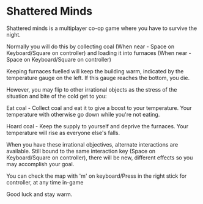 # Shattered Minds

Shattered minds is a multiplayer co-op game where you have to survive the night.

Normally you will do this by collecting coal (When near - Space on Keyboard/Square on controller)
and loading it into furnaces (When near - Space on Keyboard/Square on controller)

Keeping furnaces fuelled will keep the building warm, indicated by the temperature
gauge on the left. If this gauge reaches the bottom, you die.

However, you may flip to other irrational objects as the stress of the situation and 
bite of the cold get to you:

Eat coal - Collect coal and eat it to give a boost to your temperature. 
Your temperature with otherwise go down while you're not eating.

Hoard coal - Keep the supply to yourself and deprive the furnaces. 
Your temperature will rise as everyone else's falls.

When you have these irrational objectives, alternate interactions are available.
Still bound to the same interaction key (Space on Keyboard/Square on controller),
there will be new, different effects so you may accomplish your goal.


You can check the map with 'm' on keyboard/Press in the right stick for controller, at any time in-game

Good luck and stay warm.